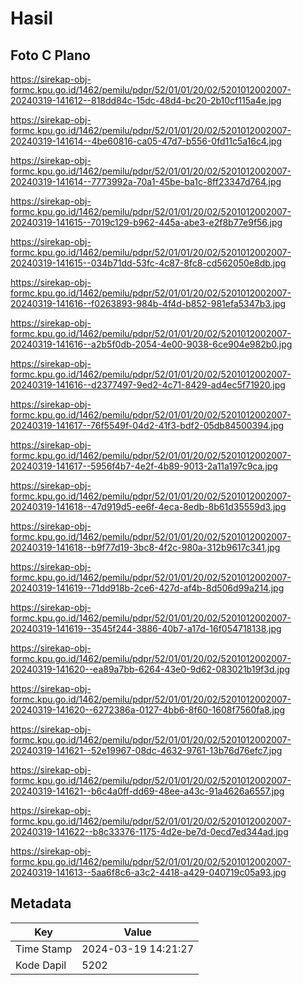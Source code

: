 # Hasil

## Foto C Plano

https://sirekap-obj-formc.kpu.go.id/1462/pemilu/pdpr/52/01/01/20/02/5201012002007-20240319-141612--818dd84c-15dc-48d4-bc20-2b10cf115a4e.jpg

https://sirekap-obj-formc.kpu.go.id/1462/pemilu/pdpr/52/01/01/20/02/5201012002007-20240319-141614--4be60816-ca05-47d7-b556-0fd11c5a16c4.jpg

https://sirekap-obj-formc.kpu.go.id/1462/pemilu/pdpr/52/01/01/20/02/5201012002007-20240319-141614--7773992a-70a1-45be-ba1c-8ff23347d764.jpg

https://sirekap-obj-formc.kpu.go.id/1462/pemilu/pdpr/52/01/01/20/02/5201012002007-20240319-141615--7019c129-b962-445a-abe3-e2f8b77e9f56.jpg

https://sirekap-obj-formc.kpu.go.id/1462/pemilu/pdpr/52/01/01/20/02/5201012002007-20240319-141615--034b71dd-53fc-4c87-8fc8-cd562050e8db.jpg

https://sirekap-obj-formc.kpu.go.id/1462/pemilu/pdpr/52/01/01/20/02/5201012002007-20240319-141616--f0263893-984b-4f4d-b852-981efa5347b3.jpg

https://sirekap-obj-formc.kpu.go.id/1462/pemilu/pdpr/52/01/01/20/02/5201012002007-20240319-141616--a2b5f0db-2054-4e00-9038-6ce904e982b0.jpg

https://sirekap-obj-formc.kpu.go.id/1462/pemilu/pdpr/52/01/01/20/02/5201012002007-20240319-141616--d2377497-9ed2-4c71-8429-ad4ec5f71920.jpg

https://sirekap-obj-formc.kpu.go.id/1462/pemilu/pdpr/52/01/01/20/02/5201012002007-20240319-141617--76f5549f-04d2-41f3-bdf2-05db84500394.jpg

https://sirekap-obj-formc.kpu.go.id/1462/pemilu/pdpr/52/01/01/20/02/5201012002007-20240319-141617--5956f4b7-4e2f-4b89-9013-2a11a197c9ca.jpg

https://sirekap-obj-formc.kpu.go.id/1462/pemilu/pdpr/52/01/01/20/02/5201012002007-20240319-141618--47d919d5-ee6f-4eca-8edb-8b61d35559d3.jpg

https://sirekap-obj-formc.kpu.go.id/1462/pemilu/pdpr/52/01/01/20/02/5201012002007-20240319-141618--b9f77d19-3bc8-4f2c-980a-312b9617c341.jpg

https://sirekap-obj-formc.kpu.go.id/1462/pemilu/pdpr/52/01/01/20/02/5201012002007-20240319-141619--71dd918b-2ce6-427d-af4b-8d506d99a214.jpg

https://sirekap-obj-formc.kpu.go.id/1462/pemilu/pdpr/52/01/01/20/02/5201012002007-20240319-141619--3545f244-3886-40b7-a17d-16f054718138.jpg

https://sirekap-obj-formc.kpu.go.id/1462/pemilu/pdpr/52/01/01/20/02/5201012002007-20240319-141620--ea89a7bb-6264-43e0-9d62-083021b19f3d.jpg

https://sirekap-obj-formc.kpu.go.id/1462/pemilu/pdpr/52/01/01/20/02/5201012002007-20240319-141620--6272386a-0127-4bb6-8f60-1608f7560fa8.jpg

https://sirekap-obj-formc.kpu.go.id/1462/pemilu/pdpr/52/01/01/20/02/5201012002007-20240319-141621--52e19967-08dc-4632-9761-13b76d76efc7.jpg

https://sirekap-obj-formc.kpu.go.id/1462/pemilu/pdpr/52/01/01/20/02/5201012002007-20240319-141621--b6c4a0ff-dd69-48ee-a43c-91a4626a6557.jpg

https://sirekap-obj-formc.kpu.go.id/1462/pemilu/pdpr/52/01/01/20/02/5201012002007-20240319-141622--b8c33376-1175-4d2e-be7d-0ecd7ed344ad.jpg

https://sirekap-obj-formc.kpu.go.id/1462/pemilu/pdpr/52/01/01/20/02/5201012002007-20240319-141613--5aa6f8c6-a3c2-4418-a429-040719c05a93.jpg


## Metadata

| Key        | Value               |
| ---------- | ------------------- |
| Time Stamp | 2024-03-19 14:21:27 |
| Kode Dapil | 5202                |




